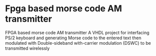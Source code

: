 # Fpga based morse code AM transmitter
 FPGA based morse code AM transmitter
 A VHDL project for interfacing PS/2 keyboard and generating Morse code to the entered text then modulated with Double-sideband with-carrier modulation (DSWC) to be transmitted wirelessly